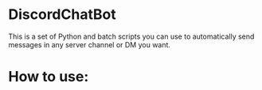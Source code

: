 # DiscordChatBot
This is a set of Python and batch scripts you can use to automatically send messages in any server channel or DM you want.



# How to use:
